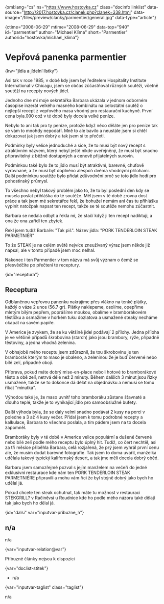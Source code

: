 
{xml:lang="cs" ns="https://www.hostovka.cz" class="docinfo linklist" data-source="http://2017.hostovka.cz/clanek.php?clanek=338.html" data-image="/files/preview/clanky/parmentier/general.jpg" data-type="article"}

{ctime="2008-06-29" mtime="2008-06-29" data-top="940" id="parmentier" author="Michael Klíma" short="Parmentier" authorid="hostovka/michael_klima"}

# Vepřová panenka parmentier 

{kw="jídla a jídelní lístky"}

Asi tak v roce 1985, v době kdy jsem byl ředitelem Hospitality Institute International v Chicagu, jsem se občas zúčastňoval různých soutěží, včetně soutěží na recepty nových jídel. 

Jednoho dne mi moje sekretářka Barbara ukázala v jednom odborném časopise inzerát velkého masného kombinátu na celostátní soutěž o nejlepší recept z vepřového masa vhodný pro restaurační kuchyně. První cena byla.000 což v té době byly docela velké peníze. 

Nebylo to ani tak pro ty peníze, protože když něco děláte jen pro peníze tak se vám to mnohdy nepodaří. Mně to ale bavilo a neustále jsem si chtěl dokazovat jak jsem dobrý a tak jsem si to přečetl. 

Podmínky byly velice jednoduché a sice, že to musí být nový recept s atraktivním názvem, který nebyl ještě nikde uveřejněný, že musí být snadno připravitelný z běžně dostupných a cenově přijatelných surovin. 

Podmínkou také bylo že to jídlo musí být atraktivní, barevné, chuťově vyrovnané, a že musí být doplněno alespoň dvěma vhodnými přílohami. Další podmínkou soutěže bylo přidat zdůvodnění proč se toto jídlo hodí pro pohostinský průmysl. 

To všechno nebyl takový problém jako to, že to byl poslední den kdy se musela poslat přihláška do té soutěže. Měl jsem v té době zrovna dost práce a tak jsem mé sekretářce řekl, že bohužel nemám ani čas tu přihlášku vyplnit natožpak napsat ten recept, takže se té soutěže nemohu zúčastnit. 

Barbara se nedala odbýt a řekla mi, že stačí když ji ten recept nadiktuji, a ona že ona zařídí ten zbytek. 

Řekl jsem tudíž Barbaře: "Tak piš". Název jídla: "PORK TENDERLOIN STEAK PARMETNIÉR" 

To že STEAK je na celém světě nejvíce zneužívaný výraz jsem někde již napsal, ale v tomto případě jsem moc nelhal. 

Nakonec i ten Parmentier v tom názvu má svůj význam o čemž se přesvědčíte po přečtení té receptury. 

{id="receptura"}

## Receptura 

Odblaněnou vepřovou panenku nakrájíme přes vlákno na tenké plátky, každý o váze 2 unce (56.7 gr). Plátky naklepeme, osolíme, opepříme mletým bílým pepřem, poprášíme moukou, obalíme v bramborákovém těstíčku a osmažíme v horkém tuku dozlatova a usmažené steaky necháme okapat na savém papíře. 

V Americe je zvykem, že se ku většině jídel podávají 2 přílohy. Jedna příloha je ve většině případů škrobovina (starch) jako jsou brambory, rýže, případně těstoviny, a jedna vhodná zelenina. 

V obhajobě mého receptu jsem zdůraznil, že tou škrobovinu je ten bramborák kterým to maso je obaleno, a zeleninou že je buď červené nebo bílé zelí, případně obojí. 

Příprava, pokud máte dobrý mise-en-place neboli hotové to bramborákové těsto a obě zelí, netrvá déle než 2 minuty. Během dalších 3 minut jsou řízky usmažené, takže se to dokonce dá dělat na objednávku a nemusí se tomu říkat "minutka". 

Výhodou také je, že maso uvnitř toho bramboráku zůstane šťavnaté a dlouho teplé, takže je to vynikající jídlo pro samoobslužné bufety. 

Další výhoda byla, že se daly velmi snadno podávat 2 kusy na porci v poledne a 3 až 4 kusy večer. Přidal jsem k tomu podrobné recepty a kalkulace, Barbara to všechno poslala, a tím pádem jsem na to docela zapomněl. 

Bramboráky byly v té době v Americe velice populární a dušené červené nebo bílé zelí podle mého receptu bylo úplný hit. Tudíž, co čert nechtěl, asi za tři měsíce přiběhla Barbara, celá rozjařená, že prý jsem vyhrál první cenu ale, že musím dodat barevné fotografie. Tak jsem to doma uvařil, manželka udělala takový typický kalifornský desert, a tak jme měli docela dobrý oběd. 

Barbaru jsem samozřejmě pozval s jejím manželem na večeří do jedné exklusivní restaurace kde nám ten PORK TENDERLOIN STEAK PARMETNIÉRE připravili a mohu vám říci že byl stejně dobrý jako bych ho udělal já. 

Pokud chcete ten steak ochutnat, tak máte tu možnost v restauraci STEKGRILL? v Račiněvsi u Roudnice kde ho podle mého názoru také dělají tak jako bych ho dělal já. 

{id="dalsi" var="inputvar-pribuzne_h"}

## n/a 

n/a 

{var="inputvar-relation@var"}

Příbuzné články nejsou k dispozici 

{var="doclist-stitek"}

  * n/a 

{var="inputvar-taglist" class="taglist"}

n/a

